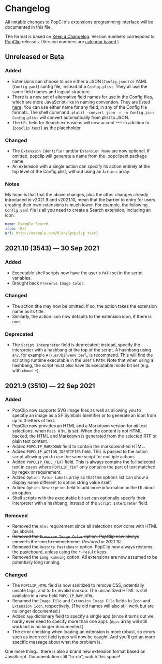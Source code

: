 # Changelog

All notable changes to PopClip's extensions programming interface will be documented in this file.

The format is based on [Keep a Changelog](https://keepachangelog.com/en/1.0.0/).
Version numbers correspond to [PopClip](https://pilotmoon.com/popclip) releases. (Version numbers are
[calendar based](https://calver.org).)

## Unreleased or [Beta](https://pilotmoon.com/popclip/download)

### Added

- Extensions can choose to use either a JSON (`Config.json`) or YAML (`Config.yaml`) config file, instead of a `Config.plist`. They all use the same field names and logical structure.
- There is a new set of alternative field names for use in the Config files, which are more JavaScript-like in naming convention. They are listed [here](/misc/mapping.csv). You can use either name for any field, in any of the Config file formats. The shell command: `plutil -convert json -r -o Config.json Config.plist` will convert automatically from plist to JSON.
- The `URL` field for Search extensions will now accept `***` in addition to `{popclip text}` as the placeholder.

### Changed

- The `Extension Identifier` and/or `Extension Name` are now optional. If omitted, popclip will generate a name from the .popclipext package name.
- An extension with a single action can specify its action entirely at the top level of the Config.plist, without using an `Actions` array.

### Notes

My hope is that that the above changes, plus the other changes already introduced in v2021.9 and v2021.10, mean that the barrier to entry for users creating their own extensions is much lower. For example, the following `Config.yaml` file is all you need to create a Search extension, including an icon:

```yaml
name: Example Search
icon: (Ex)
url: http://example.com/blah/{popclip text}
```

## 2021.10 (3543) — 30 Sep 2021

### Added

- Executable shell scripts now have the user's `PATH` set in the script variables.
- Brought back `Preserve Image Color`.

### Changed

- The action title may now be omitted. If so, the action takes the extension name as its title.
- Similarly, the action icon now defaults to the extension icon, if there is one.

### Deprecated

- The `Script Interpreter` field is deprecated; instead, specify the interpreter with a hashbang at the top of the script. A hashbang using `env`, for example `#!/usr/bin/env perl`, is recommend. This will find the scripting runtime executable in the user's `PATH`. Note that when using a hashbang, the script must also have its executable mode bit set (e.g. with `chmod +`).

## 2021.9 (3510) — 22 Sep 2021

### Added

- PopClip now supports SVG image files as well as allowing you to specifiy an image as a SF Symbols identifier or to generate an icon from up to 3 letters of text.
- PopClip now provides an HTML and a Markdown version for _all_ text selections, when `Pass HTML` is set. When the content is not HTML backed, the HTML and Markdown is generated from the selected RTF or plain text content.
- Added `POPCLIP_MARKDOWN` field to contain the markdownified HTML.
- Added `POPCLIP_ACTION_IDENTIFIER` field. This is passed to the action script allowing you to use the same script for multiple actions.
- Added `POPCLIP_FULL_TEXT` field. This is always contains the full selected text in cases where `POPCLIP_TEXT` only contains the part of text matched by regex or requirement.
- Added `Option Value Labels` array so that the options list can show a display name different to option string value itself.
- Added `Option Description` field to add more information in the UI about an option.
- Shell scripts with the executable bit set can optionally specify their interpreter with a hashbang, instead of the `Script Interpreter` field.

### Removed

- Removed the `html` requirement since all selections now come with HTML (as above).
- ~~Removed the `Preserve Image Color` option. PopClip now always converts the icon to monochrome.~~ _Restored in 2021.10._
- Removed the `Restore Pasteboard` option. PopClip now always restores the pasteboard, unless using the `*-result` keys.
- Removed the `Long Running` option. All extensions are now assumed to be potentially long running.

### Changed

- The `POPCLIP_HTML` field is now sanitized to remove CSS, potentially unsafe tags, and to fix invalid markup. The unsanitized HTML is still available in a new field `POPCLIP_RAW_HTML`.
- Renamed the `Image File` and `Extension Image File` fields to `Icon` and `Extension Icon`, respectively. (The old names will also still work but are no longer documented.)
- Added `App` dictionary field to specify a single app (since it turns out we hardly ever need to specify more than one app). (`Apps` array will still work but is no longer documented.)
- The error checking when loading an extension is more robust, so errors such as incorrect field types will now be caught. And you'll get an more specific message about what the problem is.

One more thing... there is also a brand new extension format based on JavaScript. Documentation still "to-do", watch this space!
